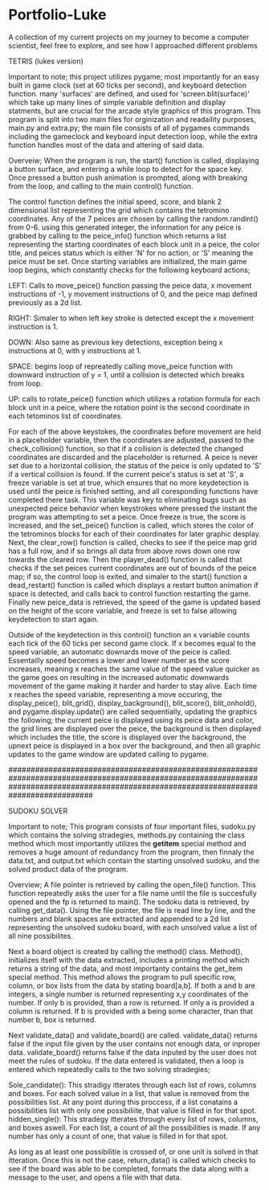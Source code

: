 # Portfolio-Luke
A collection of my current projects on my journey to become a computer scientist, feel free to explore, and see how I approached different problems



TETRIS (lukes version)

Important to note;
this project utilizes pygame; most importantly for an easy built in game clock (set at 60 ticks per second), and keyboard detection function.
many 'surfaces' are defined, and used for 'screen.blit(surface)' which take up many lines of simple variable definition and display statments, but are crucial for the arcade style graphics of this program. 
This program is split into two main files for orginization and readaility purposes, main.py and extra.py; the main file consists of all of pygames commands including the gameclock and keyboard input detection loop, while the extra function handles most of the data and altering of said data.

Overveiw;
When the program is run, the start() function is called, displaying a button surface, and entering a while loop to detect for the space key. Once pressed a button push animation is prompted, along with breaking from the loop, and calling to the main control() function.


The control function defines the initial speed, score, and blank 2 dimensional list representing the grid which contains the tetromino coordinates. Any of the 7 peices are chosen by calling the random.randint() from 0-6. using this generated integer, the information for any peice is grabbed by calling to the peice_info() function which returns a list representing the starting coordinates of each block unit in a peice, the color title, and peices status which is either 'N' for no action, or 'S' meaning the peice must be set.
Once starting variables are initialized, the main game loop begins, which constantly checks for the following keyboard actions;


LEFT: Calls to move_peice() function passing the peice data, x movement instructions of -1, y movement instructions of 0, and the peice map defined previously as a 2d list.

RIGHT: Simaler to when left key stroke is detected except the x movement instruction is 1.

DOWN: Also same as previous key detections, exception being x instructions at 0, with y instructions at 1.

SPACE: begins loop of repreatedly calling move_peice function with downward instruction of y = 1, until a collision is detected which breaks from loop.

UP: calls to rotate_peice() function which utilizes a rotation formula for each block unit in a peice, where the rotation point is the second coordinate in each tetominos list of coordinates.

For each of the above keystokes, the coordinates before movement are held in a placeholder variable, then the coordinates are adjusted, passed to the check_collision() function, so that if a collision is detected the changed coordinates are discarded and the placeholder is returned. A peice is never set due to a horizontal collision, the status of the peice is only updated to 'S' if a vertical collision is found.
If the current peice's status is set at 'S', a freeze variable is set at true, which ensures that no more keydetection is used until the peice is finished setting, and all coresponding functions have completed there task. This variable was key to eliminating bugs such as unexpected peice behavior when keystrokes where pressed the instant the program was attempting to set a peice. Once freeze is true, the score is increased, and the set_peice() function is called, which stores the color of the tetrominos blocks for each of their coordinates for later graphic desplay. Next, the clear_row() function is called, checks to see if the peice map grid has a full row, and if so brings all data from above rows down one row towards the cleared row. Then the player_dead() function is called that checks if the set peices current coordinates are out of bounds of the peice map; if so, the control loop is exited, and simaler to the start() function a dead_restart() function is called which displays a restart button animation if space is detected, and calls back to control function restarting the game. Finally new peice_data is retrieved, the speed of the game is updated based on the height of the score variable, and freeze is set to false allowing keydetection to start again.


Outside of the keydetection in this control() function an x variable counts each tick of the 60 ticks per second game clock. If x becomes equal to the speed variable, an automatic downards move of the peice is called. Essentailly speed becomes a lower and lower number as the score increases, meaning x reaches the same value of the speed value quicker as the game goes on resulting in the increased automatic downwards movement of the game making it harder and harder to stay alive.
Each time x reaches the speed variable, representing a move occuring, the display_peice(), blit_grid(), display_background(), blit_score(), blit_onhold(), and pygame.display.update() are called sequentially, updating the graphics the following; the current peice is displayed using its peice data and color, the grid lines are displayed over the peice, the background is then displayed which includes the title, the score is displayed over the background, the upnext peice is displayed in a box over the background, and then all graphic updates to the game window are updated calling to pygame.


###########################################################################################################################################################################################


SUDOKU SOLVER

Important to note; This program consists of four important files, sudoku.py which contains the solving stradegies, methods.py containing the class method which most importantly utilizes the __getitem__ special method and removes a huge amount of redundancy from the program, then finnaly the data.txt, and output.txt which contain the starting unsolved sudoku, and the solved product data of the program.

Overview;
A file pointer is retrieved by calling the open_file() function. This function repeatedly asks the user for a file name until the file is succesfully opened and the fp is returned to main().
The sodoku data is retrieved, by calling get_data(). Using the file pointer, the file is read line by line, and the numbers and blank spaces are extracted and appended to a 2d list representing the unsolved sudoku board, with each unsolved value a list of all nine possibilites.

Next a board object is created by calling the method() class. Method(), initializes itself with the data extracted, includes a printing method which returns a string of the data, and most importanty contains the get_item special method. This method allows the program to pull specific row, column, or box lists from the data by stating board[a,b]. If both a and b are integers, a single number is returned representing x,y coordinates of the number. If only b is provided, than a row is returned. If only a is provided a column is returned. If b is provided with a being some character, than that number b, box is returned.

Next validate_data() and validate_board() are called. validate_data() returns false if the input file given by the user contains not enough data, or inproper data. validate_board() returns false if the data inputed by the user does not meet the rules of sudoku.
If the data entered is validated, then a loop is entered which repeatedly calls to the two solving stradegies;

Sole_candidate(): This stradigy itterates through each list of rows, columns and boxes. For each solved value in a list, that value is removed from the possibilities list. At any point during this proccess, if a list conatains a possibilities list with only one possibiliite, that value is filled in for that spot.
hidden_single(): This stradegy itterates through every list of rows, columns, and boxes aswell. For each list, a count of all the possibilities is made. If any number has only a count of one, that value is filled in for that spot.

As long as at least one possibilitie is crossed of, or one unit is solved in that itteration. Once this is not the case, return_data() is called which checks to see if the board was able to be completed, formats the data along with a message to the user, and opens a file with that data.
